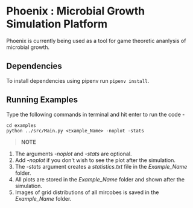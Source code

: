 # Phoenix : Microbial Growth Simulation Platform
Phoenix is currently being used as a tool for game theoretic ananlysis of microbial growth.<br>

## Dependencies

To install dependencies using pipenv run ```pipenv install```.

## Running Examples
Type the following commands in terminal and hit enter to run the code -

	cd examples
	python ../src/Main.py <Example_Name> -noplot -stats


> **NOTE** <br>
1. The arguments *-noplot* and *-stats* are optional.
2. Add *-noplot* if you don't wish to see the plot after the simulation.
3. The *-stats* argument creates a *statistics.txt* file in the *Example_Name* folder.
4. All plots are stored in the *Example_Name* folder and shown after the simulation. 
5. Images of grid distributions of all mircobes is saved in the *Example_Name* folder.
